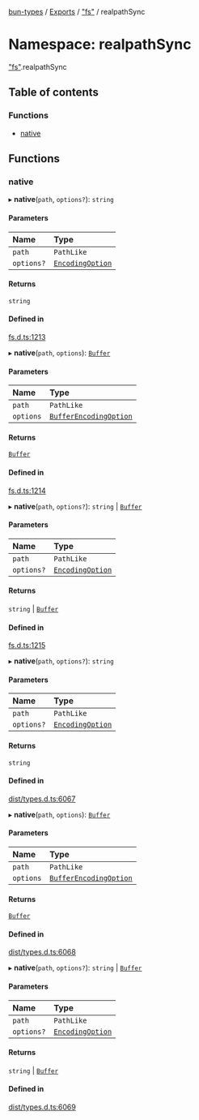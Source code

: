 [bun-types](https://github.com/oven-sh/bun-types/blob/master/api-docs/README.md) / [Exports](https://github.com/oven-sh/bun-types/blob/master/api-docs/modules.md) / ["fs"](https://github.com/oven-sh/bun-types/blob/master/api-docs/modules/fs_.md) / realpathSync

# Namespace: realpathSync

["fs"](https://github.com/oven-sh/bun-types/blob/master/api-docs/modules/fs_.md).realpathSync

## Table of contents

### Functions

- [native](https://github.com/oven-sh/bun-types/blob/master/api-docs/modules/fs_.realpathSync.md#native)

## Functions

### native

▸ **native**(`path`, `options?`): `string`

#### Parameters

| Name | Type |
| :------ | :------ |
| `path` | `PathLike` |
| `options?` | [`EncodingOption`](https://github.com/oven-sh/bun-types/blob/master/api-docs/modules/fs_.md#encodingoption) |

#### Returns

`string`

#### Defined in

[fs.d.ts:1213](https://github.com/valgaze/bun-types/blob/6f8dbf8/fs.d.ts#L1213)

▸ **native**(`path`, `options`): [`Buffer`](https://github.com/oven-sh/bun-types/blob/master/api-docs/modules/buffer_.md#buffer)

#### Parameters

| Name | Type |
| :------ | :------ |
| `path` | `PathLike` |
| `options` | [`BufferEncodingOption`](https://github.com/oven-sh/bun-types/blob/master/api-docs/interfaces/BufferEncodingOption.md) |

#### Returns

[`Buffer`](https://github.com/oven-sh/bun-types/blob/master/api-docs/modules/buffer_.md#buffer)

#### Defined in

[fs.d.ts:1214](https://github.com/valgaze/bun-types/blob/6f8dbf8/fs.d.ts#L1214)

▸ **native**(`path`, `options?`): `string` \| [`Buffer`](https://github.com/oven-sh/bun-types/blob/master/api-docs/modules/buffer_.md#buffer)

#### Parameters

| Name | Type |
| :------ | :------ |
| `path` | `PathLike` |
| `options?` | [`EncodingOption`](https://github.com/oven-sh/bun-types/blob/master/api-docs/modules/fs_.md#encodingoption) |

#### Returns

`string` \| [`Buffer`](https://github.com/oven-sh/bun-types/blob/master/api-docs/modules/buffer_.md#buffer)

#### Defined in

[fs.d.ts:1215](https://github.com/valgaze/bun-types/blob/6f8dbf8/fs.d.ts#L1215)

▸ **native**(`path`, `options?`): `string`

#### Parameters

| Name | Type |
| :------ | :------ |
| `path` | `PathLike` |
| `options?` | [`EncodingOption`](https://github.com/oven-sh/bun-types/blob/master/api-docs/modules/fs_.md#encodingoption) |

#### Returns

`string`

#### Defined in

[dist/types.d.ts:6067](https://github.com/valgaze/bun-types/blob/6f8dbf8/dist/types.d.ts#L6067)

▸ **native**(`path`, `options`): [`Buffer`](https://github.com/oven-sh/bun-types/blob/master/api-docs/modules/buffer_.md#buffer)

#### Parameters

| Name | Type |
| :------ | :------ |
| `path` | `PathLike` |
| `options` | [`BufferEncodingOption`](https://github.com/oven-sh/bun-types/blob/master/api-docs/interfaces/BufferEncodingOption.md) |

#### Returns

[`Buffer`](https://github.com/oven-sh/bun-types/blob/master/api-docs/modules/buffer_.md#buffer)

#### Defined in

[dist/types.d.ts:6068](https://github.com/valgaze/bun-types/blob/6f8dbf8/dist/types.d.ts#L6068)

▸ **native**(`path`, `options?`): `string` \| [`Buffer`](https://github.com/oven-sh/bun-types/blob/master/api-docs/modules/buffer_.md#buffer)

#### Parameters

| Name | Type |
| :------ | :------ |
| `path` | `PathLike` |
| `options?` | [`EncodingOption`](https://github.com/oven-sh/bun-types/blob/master/api-docs/modules/fs_.md#encodingoption) |

#### Returns

`string` \| [`Buffer`](https://github.com/oven-sh/bun-types/blob/master/api-docs/modules/buffer_.md#buffer)

#### Defined in

[dist/types.d.ts:6069](https://github.com/valgaze/bun-types/blob/6f8dbf8/dist/types.d.ts#L6069)
